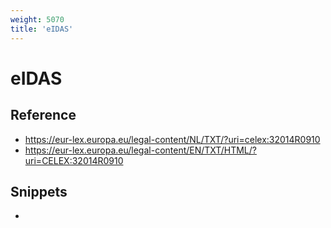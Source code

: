 ```yaml
---
weight: 5070
title: 'eIDAS'
---
```


# eIDAS

## Reference
- https://eur-lex.europa.eu/legal-content/NL/TXT/?uri=celex:32014R0910
- https://eur-lex.europa.eu/legal-content/EN/TXT/HTML/?uri=CELEX:32014R0910

## Snippets
- 
